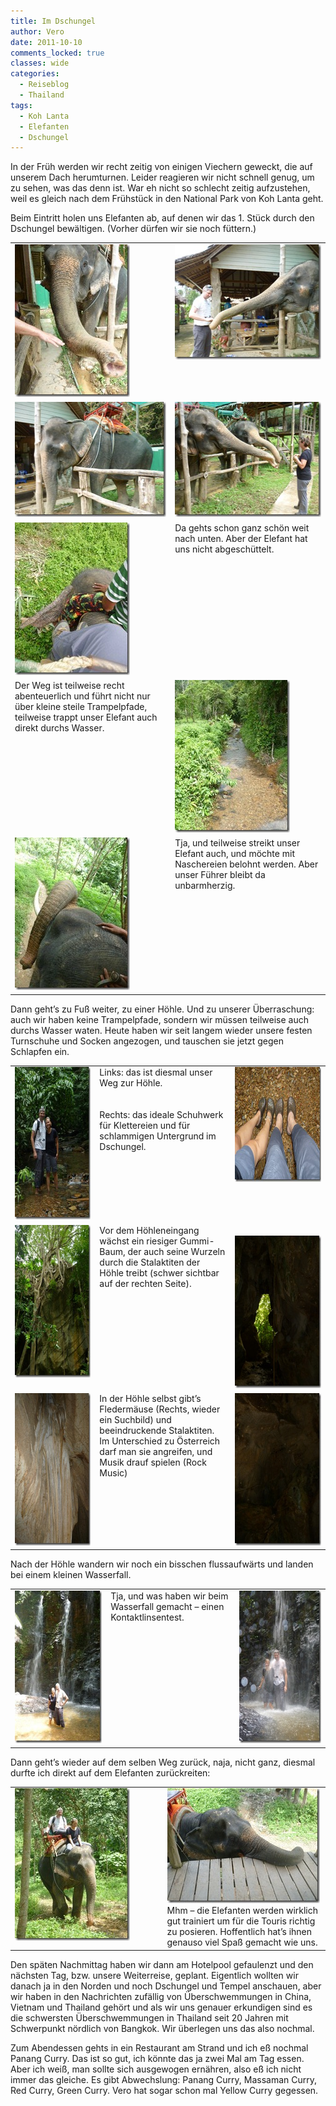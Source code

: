 ```yaml
---
title: Im Dschungel
author: Vero
date: 2011-10-10
comments_locked: true
classes: wide
categories:
  - Reiseblog
  - Thailand
tags:
  - Koh Lanta
  - Elefanten
  - Dschungel
---
```


In der Früh werden wir recht zeitig von einigen Viechern geweckt, die auf unserem Dach herumturnen. Leider reagieren wir nicht schnell genug, um zu sehen, was das denn ist. War eh nicht so schlecht zeitig aufzustehen, weil es gleich nach dem Frühstück in den National Park von Koh Lanta geht.

Beim Eintritt holen uns Elefanten ab, auf denen wir das 1. Stück durch den Dschungel bewältigen. (Vorher dürfen wir sie noch füttern.)

<table border="0" cellspacing="0" cellpadding="2" width="497"><tbody>
<tr>
    <td valign="top" width="252"><a href="/assets/images/2011/10/P1000091.jpg"><img src="/assets/images/2011/10/P1000091_thumb.jpg" width="184" height="244" alt="P1000091" border="0" /></a></td>
    <td valign="top" width="243"><a href="/assets/images/2011/10/P1000094.jpg"><img src="/assets/images/2011/10/P1000094_thumb.jpg" width="244" height="184" alt="P1000094" border="0" /></a></td>
</tr>
<tr>
    <td valign="top" width="252"><a href="/assets/images/2011/10/P1000095.jpg"><img src="/assets/images/2011/10/P1000095_thumb.jpg" width="244" height="184" alt="P1000095" border="0" /></a></td>
    <td valign="top" width="243"><a href="/assets/images/2011/10/P1000099.jpg"><img src="/assets/images/2011/10/P1000099_thumb.jpg" width="244" height="184" alt="P1000099" border="0" /></a></td>
</tr>
<tr>
    <td valign="top" width="252"><a href="/assets/images/2011/10/P1000103.jpg"><img src="/assets/images/2011/10/P1000103_thumb.jpg" width="184" height="244" alt="P1000103" border="0" /></a></td>
    <td valign="top" width="243">Da gehts schon ganz schön weit nach unten. Aber der Elefant hat uns nicht abgeschüttelt.</td>
</tr>
<tr>
    <td valign="top" width="252">Der Weg ist teilweise recht abenteuerlich und führt nicht nur über kleine steile Trampelpfade, teilweise trappt unser Elefant auch direkt durchs Wasser. </td>
    <td valign="top" width="243"><a href="/assets/images/2011/10/P1000110.jpg"><img src="/assets/images/2011/10/P1000110_thumb.jpg" width="184" height="244" alt="P1000110" border="0" /></a></td>
</tr>
<tr>
    <td valign="top" width="252"><a href="/assets/images/2011/10/P1000116.jpg"><img src="/assets/images/2011/10/P1000116_thumb.jpg" width="184" height="244" alt="P1000116" border="0" /></a></td>
    <td valign="top" width="243">Tja, und teilweise streikt unser Elefant auch, und möchte mit Naschereien belohnt werden. Aber unser Führer bleibt da unbarmherzig.</td>
</tr>
</tbody></table>

Dann geht’s zu Fuß weiter, zu einer Höhle. Und zu unserer Überraschung: auch wir haben keine Trampelpfade, sondern wir müssen teilweise auch durchs Wasser waten. Heute haben wir seit langem wieder unsere festen Turnschuhe und Socken angezogen, und tauschen sie jetzt gegen Schlapfen ein.

<table border="0" cellspacing="0" cellpadding="2" width="601"><tbody>
<tr>
    <td valign="top" width="185"><a href="/assets/images/2011/10/P1000130.jpg"><img src="/assets/images/2011/10/P1000130_thumb.jpg" width="184" height="244" alt="P1000130" border="0" /></a></td>
    <td valign="top" width="253">
      Links: das ist diesmal unser Weg zur Höhle.<br /><br /><br />
      Rechts: das ideale Schuhwerk für Klettereien und für schlammigen Untergrund im Dschungel. </td>
    <td valign="top" width="161"><a href="/assets/images/2011/10/P1000152.jpg"><img src="/assets/images/2011/10/P1000152_thumb.jpg" width="244" height="184" alt="P1000152" border="0" /></a></td>
</tr>
<tr>
    <td valign="top" width="185"><a href="/assets/images/2011/10/P1000132.jpg"><img src="/assets/images/2011/10/P1000132_thumb.jpg" width="184" height="244" alt="P1000132" border="0" /></a></td>
    <td valign="top" width="253">Vor dem Höhleneingang wächst ein riesiger Gummi-Baum, der auch seine Wurzeln durch die Stalaktiten der Höhle treibt (schwer sichtbar auf der rechten Seite).</td>
    <td valign="top" width="210"><br /><a href="/assets/images/2011/10/P1000137.jpg"><img src="/assets/images/2011/10/P1000137_thumb.jpg" width="184" height="244" alt="P1000137" border="0" /></a></td>
</tr>
<tr>
    <td valign="top" width="185"><a href="/assets/images/2011/10/P1000141.jpg"><img src="/assets/images/2011/10/P1000141_thumb.jpg" width="184" height="244" alt="P1000141" border="0" /></a></td>
    <td valign="top" width="253">In der Höhle selbst gibt’s Fledermäuse (Rechts, wieder ein Suchbild) und beeindruckende Stalaktiten. Im Unterschied zu Österreich darf man sie angreifen, und Musik drauf spielen (Rock Music)</td>
    <td valign="top" width="210"><a href="/assets/images/2011/10/P1000134.jpg"><img src="/assets/images/2011/10/P1000134_thumb.jpg" width="184" height="244" alt="P1000134" border="0" /></a></td>
</tr>
</tbody></table>

Nach der Höhle wandern wir noch ein bisschen flussaufwärts und landen bei einem kleinen Wasserfall.

<table border="0" cellspacing="0" cellpadding="2" width="612"><tbody>
<tr>
    <td valign="top" width="199"><a href="/assets/images/2011/10/P1000146.jpg"><img src="/assets/images/2011/10/P1000146_thumb.jpg" width="184" height="244" alt="P1000146" border="0" /></a></td>
    <td valign="top" width="224">Tja, und was haben wir beim Wasserfall gemacht – einen Kontaktlinsentest.</td>
    <td valign="top" width="187"><a href="/assets/images/2011/10/P1000150.jpg"><img src="/assets/images/2011/10/P1000150_thumb.jpg" width="184" height="244" alt="P1000150" border="0" /></a></td>
</tr>
</tbody></table>

Dann geht’s wieder auf dem selben Weg zurück, naja, nicht ganz, diesmal durfte ich direkt auf dem Elefanten zurückreiten:

<table border="0" cellspacing="0" cellpadding="2" width="600"><tbody>
<tr>
    <td valign="top" width="300"><a href="/assets/images/2011/10/P1000162.jpg"><img src="/assets/images/2011/10/P1000162_thumb.jpg" width="184" height="244" alt="P1000162" border="0" /></a></td>
    <td valign="top" width="300">
      <a href="/assets/images/2011/10/P1000166.jpg"><img src="/assets/images/2011/10/P1000166_thumb.jpg" width="244" height="184" alt="P1000166" border="0" /></a><br />
      Mhm – die Elefanten werden wirklich gut trainiert um für die Touris richtig zu posieren. Hoffentlich hat’s ihnen genauso viel Spaß gemacht wie uns.</td>
</tr>
</tbody></table>

Den späten Nachmittag haben wir dann am Hotelpool gefaulenzt und den nächsten Tag, bzw. unsere Weiterreise, geplant. Eigentlich wollten wir danach ja in den Norden und noch Dschungel und Tempel anschauen, aber wir haben in den Nachrichten zufällig von Überschwemmungen in China, Vietnam und Thailand gehört und als wir uns genauer erkundigen sind es die schwersten Überschwemmungen in Thailand seit 20 Jahren mit Schwerpunkt nördlich von Bangkok. Wir überlegen uns das also nochmal.

Zum Abendessen gehts in ein Restaurant am Strand und ich eß nochmal Panang Curry. Das ist so gut, ich könnte das ja zwei Mal am Tag essen. Aber ich weiß, man sollte sich ausgewogen ernähren, also eß ich nicht immer das gleiche. Es gibt Abwechslung: Panang Curry, Massaman Curry, Red Curry, Green Curry. Vero hat sogar schon mal Yellow Curry gegessen.
